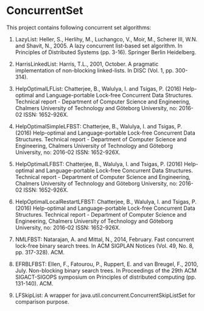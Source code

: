 # ConcurrentSet
This project contains following concurrent set algorithms:

1) LazyList: Heller, S., Herlihy, M., Luchangco, V., Moir, M., Scherer III, W.N. and Shavit, N., 2005. A lazy concurrent list-based set algorithm. In Principles of Distributed Systems (pp. 3-16). Springer Berlin Heidelberg.

2) HarrisLinkedList: Harris, T.L., 2001, October. A pragmatic implementation of non-blocking linked-lists. In DISC (Vol. 1, pp. 300-314).

3) HelpOptimalLFList: Chatterjee, B., Walulya, I. and Tsigas, P. (2016) Help-optimal and Language-portable Lock-free Concurrent Data Structures. Technical report - Department of Computer Science and Engineering, Chalmers University of Technology and Göteborg University, no: 2016-02 ISSN: 1652-926X. 

4) HelpOptimalSimpleLFBST: Chatterjee, B., Walulya, I. and Tsigas, P. (2016) Help-optimal and Language-portable Lock-free Concurrent Data Structures. Technical report - Department of Computer Science and Engineering, Chalmers University of Technology and Göteborg University, no: 2016-02 ISSN: 1652-926X. 

5) HelpOptimalLFBST: Chatterjee, B., Walulya, I. and Tsigas, P. (2016) Help-optimal and Language-portable Lock-free Concurrent Data Structures. Technical report - Department of Computer Science and Engineering, Chalmers University of Technology and Göteborg University, no: 2016-02 ISSN: 1652-926X.

6) HelpOptimalLocalRestartLFBST: Chatterjee, B., Walulya, I. and Tsigas, P. (2016) Help-optimal and Language-portable Lock-free Concurrent Data Structures. Technical report - Department of Computer Science and Engineering, Chalmers University of Technology and Göteborg University, no: 2016-02 ISSN: 1652-926X.

7) NMLFBST: Natarajan, A. and Mittal, N., 2014, February. Fast concurrent lock-free binary search trees. In ACM SIGPLAN Notices (Vol. 49, No. 8, pp. 317-328). ACM.

8) EFRBLFBST: Ellen, F., Fatourou, P., Ruppert, E. and van Breugel, F., 2010, July. Non-blocking binary search trees. In Proceedings of the 29th ACM SIGACT-SIGOPS symposium on Principles of distributed computing (pp. 131-140). ACM.

9) LFSkipList: A wrapper for java.util.concurrent.ConcurrentSkipListSet for comparison purpose.

